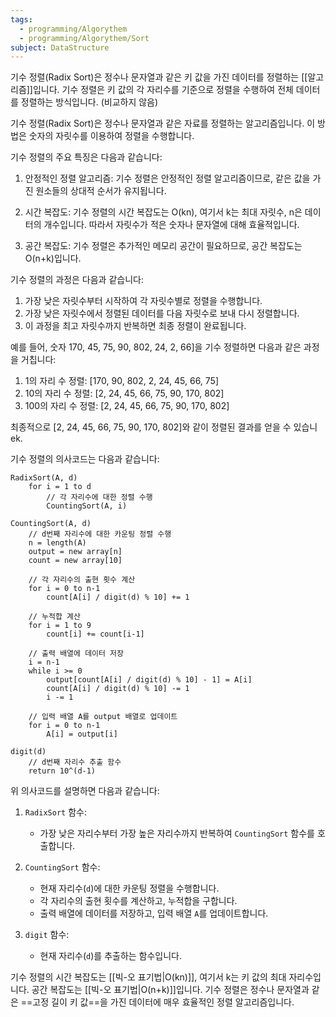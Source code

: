 ```yaml
---
tags:
  - programming/Algorythem
  - programming/Algorythem/Sort
subject: DataStructure
---
```

기수 정렬(Radix Sort)은 정수나 문자열과 같은 키 값을 가진 데이터를 정렬하는 [[알고리즘]]입니다. 기수 정렬은 키 값의 각 자리수를 기준으로 정렬을 수행하여 전체 데이터를 정렬하는 방식입니다. (비교하지 않음)

기수 정렬(Radix Sort)은 정수나 문자열과 같은 자료를 정렬하는 알고리즘입니다. 이 방법은 숫자의 자릿수를 이용하여 정렬을 수행합니다.

기수 정렬의 주요 특징은 다음과 같습니다:

1. 안정적인 정렬 알고리즘: 기수 정렬은 안정적인 정렬 알고리즘이므로, 같은 값을 가진 원소들의 상대적 순서가 유지됩니다.

2. 시간 복잡도: 기수 정렬의 시간 복잡도는 O(kn), 여기서 k는 최대 자릿수, n은 데이터의 개수입니다. 따라서 자릿수가 적은 숫자나 문자열에 대해 효율적입니다.

3. 공간 복잡도: 기수 정렬은 추가적인 메모리 공간이 필요하므로, 공간 복잡도는 O(n+k)입니다.

기수 정렬의 과정은 다음과 같습니다:

1. 가장 낮은 자릿수부터 시작하여 각 자릿수별로 정렬을 수행합니다.
2. 가장 낮은 자릿수에서 정렬된 데이터를 다음 자릿수로 보내 다시 정렬합니다.
3. 이 과정을 최고 자릿수까지 반복하면 최종 정렬이 완료됩니다.

예를 들어, 숫자 170, 45, 75, 90, 802, 24, 2, 66\]을 기수 정렬하면 다음과 같은 과정을 거칩니다:

1. 1의 자리 수 정렬: \[170, 90, 802, 2, 24, 45, 66, 75\]
2. 10의 자리 수 정렬: \[2, 24, 45, 66, 75, 90, 170, 802\]
3. 100의 자리 수 정렬: \[2, 24, 45, 66, 75, 90, 170, 802\]

최종적으로 \[2, 24, 45, 66, 75, 90, 170, 802\]와 같이 정렬된 결과를 얻을 수 있습니ek.

기수 정렬의 의사코드는 다음과 같습니다:

```
RadixSort(A, d)
    for i = 1 to d
        // 각 자리수에 대한 정렬 수행
        CountingSort(A, i)

CountingSort(A, d)
    // d번째 자리수에 대한 카운팅 정렬 수행
    n = length(A)
    output = new array[n]
    count = new array[10]

    // 각 자리수의 출현 횟수 계산
    for i = 0 to n-1
        count[A[i] / digit(d) % 10] += 1

    // 누적합 계산
    for i = 1 to 9
        count[i] += count[i-1]

    // 출력 배열에 데이터 저장
    i = n-1
    while i >= 0
        output[count[A[i] / digit(d) % 10] - 1] = A[i]
        count[A[i] / digit(d) % 10] -= 1
        i -= 1

    // 입력 배열 A를 output 배열로 업데이트
    for i = 0 to n-1
        A[i] = output[i]

digit(d)
    // d번째 자리수 추출 함수
    return 10^(d-1)
```

위 의사코드를 설명하면 다음과 같습니다:

1. `RadixSort` 함수:
   - 가장 낮은 자리수부터 가장 높은 자리수까지 반복하여 `CountingSort` 함수를 호출합니다.

2. `CountingSort` 함수:
   - 현재 자리수(`d`)에 대한 카운팅 정렬을 수행합니다.
   - 각 자리수의 출현 횟수를 계산하고, 누적합을 구합니다.
   - 출력 배열에 데이터를 저장하고, 입력 배열 `A`를 업데이트합니다.

3. `digit` 함수:
   - 현재 자리수(`d`)를 추출하는 함수입니다.

기수 정렬의 시간 복잡도는 [[빅-오 표기법|O(kn)]], 여기서 k는 키 값의 최대 자리수입니다. 공간 복잡도는 [[빅-오 표기법|O(n+k)]]입니다. 기수 정렬은 정수나 문자열과 같은 ==고정 길이 키 값==을 가진 데이터에 매우 효율적인 정렬 알고리즘입니다. 